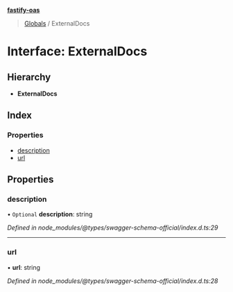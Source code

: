 **[fastify-oas](../README.md)**

> [Globals](../README.md) / ExternalDocs

# Interface: ExternalDocs

## Hierarchy

* **ExternalDocs**

## Index

### Properties

* [description](externaldocs.md#description)
* [url](externaldocs.md#url)

## Properties

### description

• `Optional` **description**: string

*Defined in node_modules/@types/swagger-schema-official/index.d.ts:29*

___

### url

•  **url**: string

*Defined in node_modules/@types/swagger-schema-official/index.d.ts:28*
